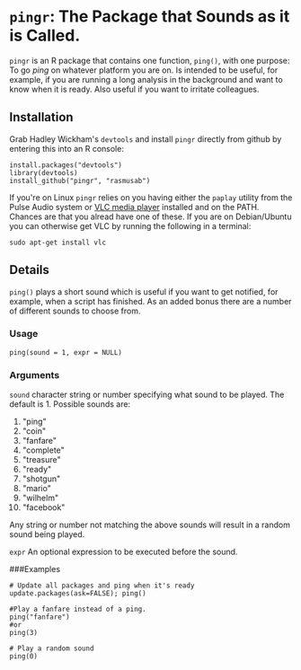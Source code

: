 `pingr`: The Package that Sounds as it is Called.
========================================================

`pingr` is an R package that contains one function, `ping()`, with one purpose: To go *ping* on whatever platform you are on. Is intended to be useful, for example, if you are running a long analysis in the background and want to know when it is ready. Also useful if you want to irritate colleagues.

Installation
---------------

Grab Hadley Wickham's `devtools` and install `pingr` directly from github by entering this into an R console:

```
install.packages("devtools")
library(devtools)
install_github("pingr", "rasmusab")
```

If you're on Linux `pingr` relies on you having either the `paplay` utility from the Pulse Audio system or [VLC media player](http://www.videolan.org/vlc/index.html) installed and on the PATH. Chances are that you alread have one of these. If you are on Debian/Ubuntu you can otherwise get VLC by running the following in a terminal:

```
sudo apt-get install vlc
```

Details
------------

`ping()` plays a short sound which is useful if you want to get notified, for example, when a script has finished. As an added bonus there are a number of different sounds to choose from.

### Usage

`ping(sound = 1, expr = NULL)`

### Arguments

`sound`  character string or number specifying what sound to be played. The default is 1. Possible sounds are:

1. "ping"
2. "coin"
3. "fanfare"
4. "complete"
5. "treasure"
6. "ready"
7. "shotgun"
8. "mario"
9. "wilhelm"
10. "facebook"

Any string or number not matching the above sounds will result in a random sound being played.

`expr`	An optional expression to be executed before the sound.

###Examples

```
# Update all packages and ping when it's ready
update.packages(ask=FALSE); ping()

#Play a fanfare instead of a ping.
ping("fanfare")
#or
ping(3)

# Play a random sound
ping(0)
```
